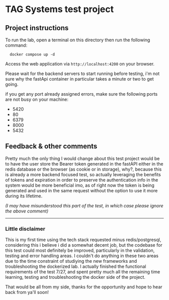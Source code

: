 # TAG Systems test project
## Project instructions
To run the lab, open a terminal on this directory then run the following command:

```
  docker compose up -d
```

Access the web application via `http://localhost:4200` on your browser.

Please wait for the backend servers to start running before testing, i'm not sure why the fastApi container in particular takes a minute or two to get going.

if you get any port already assigned errors, make sure the following ports are not busy on your machine:
- 5420
- 80
- 6379
- 8000
- 5432

## Feedback & other comments
Pretty much the only thing I would change about this test project would be to have the user store the Bearer token generated in the fastAPI either in the redis database or the browser (as cookie or in storage), why?, because this is already a more backend focused test, so actually leveraging the benefits of tokens and expiration in order to preserve the authentication info in the system would be more beneficial imo, as of right now the token is being generated and used in the same request without the option to use it more during its lifetime.  

*(I may have misunderstood this part of the test, in which case please ignore the above comment)*

---

### Little disclaimer
This is my first time using the tech stack requested minus redis/postgresql, considering this i believe i did a somewhat decent job, but the codebase for this test could most definitely be improved, particularly in the validation, testing and error handling areas.  I couldn't do anything in these two areas due to the time constraint of studiying the new frameworks and troubleshooting the dockerized lab.  I actually finished the functional requirements of the test 7/27, and spent pretty much all the remaining time learning, testing and troubleshooting the docker side of the project.

That would be all from my side, thanks for the opportunity and hope to hear back from ya'll soon!